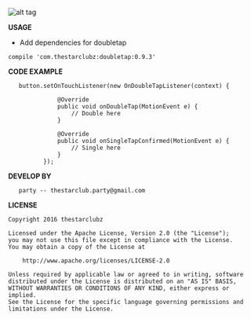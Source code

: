 ![alt tag](https://cloud.githubusercontent.com/assets/4988279/13100167/9070909a-d56c-11e5-80e4-e9aa36008ab5.gif)

**USAGE**
- Add dependencies for doubletap
```
compile 'com.thestarclubz:doubletap:0.9.3'
```

**CODE EXAMPLE**
```
   button.setOnTouchListener(new OnDoubleTapListener(context) {
  
              @Override
              public void onDoubleTap(MotionEvent e) {
                  // Double here
              }
  
              @Override
              public void onSingleTapConfirmed(MotionEvent e) {
                  // Single here
              }
          });
```

**DEVELOP BY**
```
   party -- thestarclub.party@gmail.com
```

**LICENSE**


    Copyright 2016 thestarclubz

    Licensed under the Apache License, Version 2.0 (the "License");
    you may not use this file except in compliance with the License.
    You may obtain a copy of the License at

        http://www.apache.org/licenses/LICENSE-2.0

    Unless required by applicable law or agreed to in writing, software
    distributed under the License is distributed on an "AS IS" BASIS,
    WITHOUT WARRANTIES OR CONDITIONS OF ANY KIND, either express or implied.
    See the License for the specific language governing permissions and
    limitations under the License.
